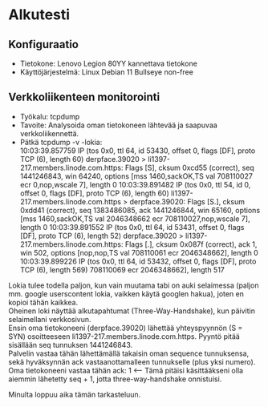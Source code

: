 # Alkutesti

## Konfiguraatio

* Tietokone: Lenovo Legion 80YY kannettava tietokone  
* Käyttöjärjestelmä: Linux Debian 11 Bullseye non-free 
  
## Verkkoliikenteen monitorointi  

* Työkalu: tcpdump  
* Tavoite: Analysoida oman tietokoneen lähtevää ja saapuvaa verkkoliikennettä.  
* Pätkä tcpdump -v -lokia:  
    10:03:39.857759 IP (tos 0x0, ttl 64, id 53430, offset 0, flags [DF], proto TCP (6), length 60)
        derpface.39020 > li1397-217.members.linode.com.https: Flags [S], cksum 0xcd55 (correct), seq 1441246843, win 64240, options [mss 1460,sackOK,TS val 708110027 ecr 0,nop,wscale 7], length 0
    10:03:39.891482 IP (tos 0x0, ttl 54, id 0, offset 0, flags [DF], proto TCP (6), length 60)
        li1397-217.members.linode.com.https > derpface.39020: Flags [S.], cksum 0xdd41 (correct), seq 1383486085, ack 1441246844, win 65160, options [mss 1460,sackOK,TS val 2046348662 ecr 708110027,nop,wscale 7], length 0
    10:03:39.891552 IP (tos 0x0, ttl 64, id 53431, offset 0, flags [DF], proto TCP (6), length 52)
        derpface.39020 > li1397-217.members.linode.com.https: Flags [.], cksum 0x087f (correct), ack 1, win 502, options [nop,nop,TS val 708110061 ecr 2046348662], length 0
    10:03:39.899226 IP (tos 0x0, ttl 64, id 53432, offset 0, flags [DF], proto TCP (6), length 569)
        708110069 ecr 2046348662], length 517
   
Lokia tulee todella paljon, kun vain muutama tabi on auki selaimessa (paljon mm. google userscontent lokia, vaikken käytä googlen hakua), joten en kopioi tähän kaikkea.  
Oheinen loki näyttää alkutapahtumat (Three-Way-Handshake), kun päivitin selaimellani verkkosivun.  
Ensin oma tietokoneeni (derpface.39020) lähettää yhteyspyynnön (S = SYN) osoitteeseen li1397-217.members.linode.com.https. Pyyntö pitää sisällään seq tunnuksen 1441246843.  
Palvelin vastaa tähän lähettämällä takaisin oman sequence tunnuksensa, sekä hyväksynnän ack vastaanottamalleen tunnukselle (plus yksi numero).  
Oma tietokoneeni vastaa tähän ack: 1 <-- Tämä pitäisi käsittääkseni olla aiemmin lähetetty seq + 1, jotta three-way-handshake onnistuisi.  
  
Minulta loppuu aika tämän tarkasteluun.  




